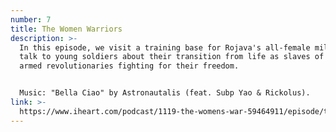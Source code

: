 ```yaml
---
number: 7
title: The Women Warriors
description: >-
  In this episode, we visit a training base for Rojava's all-female militia, and
  talk to young soldiers about their transition from life as slaves of ISIS, to
  armed revolutionaries fighting for their freedom. 


  Music: "Bella Ciao" by Astronautalis (feat. Subp Yao & Rickolus).
link: >-
  https://www.iheart.com/podcast/1119-the-womens-war-59464911/episode/the-women-warriors-62131570/
---
```

